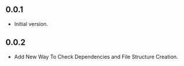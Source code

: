 ## 0.0.1

- Initial version.

## 0.0.2

- Add New Way To Check Dependencies and File Structure Creation.